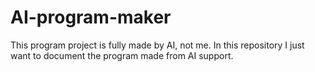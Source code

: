 # AI-program-maker
This program project is fully made by AI, not me. In this repository I just want to document the program made from AI support.
